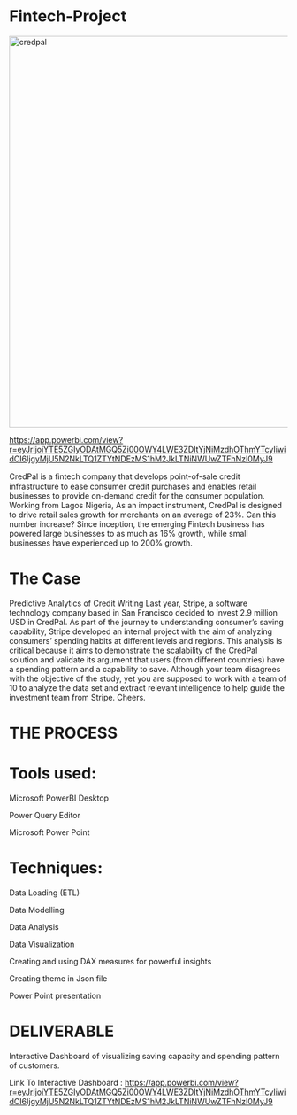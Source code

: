 # Fintech-Project
<img width="707" alt="credpal" src="https://github.com/DonFrancis1/Fintech-Project/assets/88105784/b786c93a-e0f9-4d23-8ba9-1e6f0cda189f">

https://app.powerbi.com/view?r=eyJrIjoiYTE5ZGIyODAtMGQ5Zi00OWY4LWE3ZDItYjNiMzdhOThmYTcyIiwidCI6IjgyMjU5N2NkLTQ1ZTYtNDEzMS1hM2JkLTNiNWUwZTFhNzI0MyJ9

CredPal is a ﬁntech company that develops point-of-sale credit infrastructure to ease consumer credit purchases and enables retail businesses to provide on-demand credit for the consumer population. Working from Lagos Nigeria,
As an impact instrument, CredPal is designed to drive retail sales growth for merchants on an average of 23%. Can this number increase? Since inception, the emerging Fintech business has powered large businesses to as much as 16% growth, while small businesses have experienced up to 200% growth.

# The Case

Predictive Analytics of Credit Writing
Last year, Stripe, a software technology company based in San Francisco decided to invest 2.9 million USD in CredPal. As part of the journey to understanding consumer’s saving capability, Stripe developed an internal project with the aim of analyzing consumers’ spending habits at different levels and regions. This analysis is critical because it aims to demonstrate the scalability of the CredPal solution and validate its argument that users (from different countries) have a spending pattern and a capability to save.
Although your team disagrees with the objective of the study, yet you are supposed to work with a team of 10 to analyze the data set and extract relevant intelligence to help guide the investment team from Stripe.
Cheers.

# THE PROCESS

# Tools used:

Microsoft PowerBI Desktop

Power Query Editor

Microsoft Power Point

# Techniques:

Data Loading (ETL)

Data Modelling

Data Analysis

Data Visualization

Creating and using DAX measures for powerful insights

Creating theme in Json file

Power Point presentation

# DELIVERABLE

Interactive Dashboard of visualizing saving capacity and spending pattern of customers. 

Link To Interactive Dashboard : https://app.powerbi.com/view?r=eyJrIjoiYTE5ZGIyODAtMGQ5Zi00OWY4LWE3ZDItYjNiMzdhOThmYTcyIiwidCI6IjgyMjU5N2NkLTQ1ZTYtNDEzMS1hM2JkLTNiNWUwZTFhNzI0MyJ9
